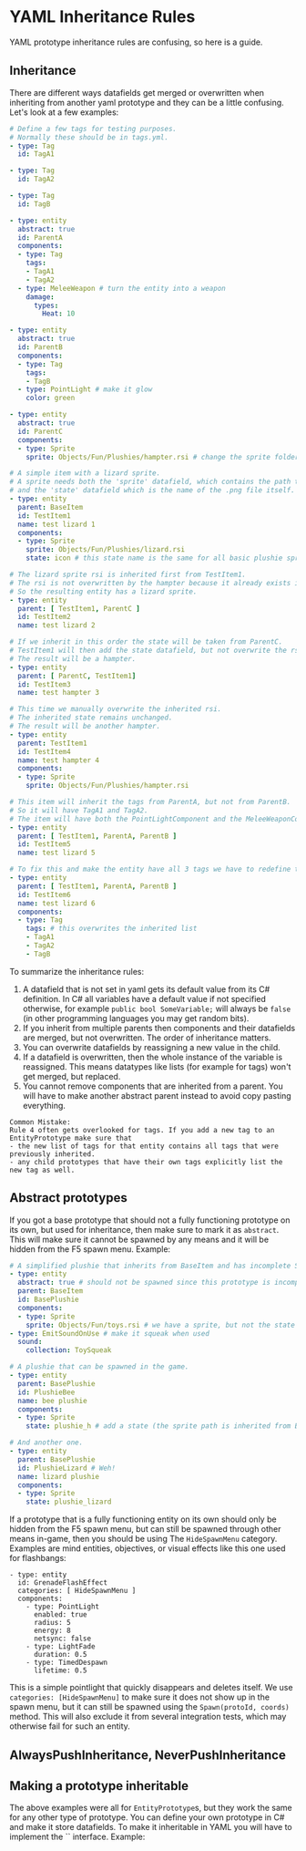 # YAML Inheritance Rules

YAML prototype inheritance rules are confusing, so here is a guide.

## Inheritance

There are different ways datafields get merged or overwritten when inheriting from another yaml prototype and they can be a little confusing.
Let's look at a few examples:
```yml
# Define a few tags for testing purposes.
# Normally these should be in tags.yml.
- type: Tag
  id: TagA1

- type: Tag
  id: TagA2

- type: Tag
  id: TagB

- type: entity
  abstract: true
  id: ParentA
  components:
  - type: Tag
    tags:
    - TagA1
    - TagA2
  - type: MeleeWeapon # turn the entity into a weapon
    damage:
      types:
        Heat: 10

- type: entity
  abstract: true
  id: ParentB
  components:
  - type: Tag
    tags:
    - TagB
  - type: PointLight # make it glow
    color: green

- type: entity
  abstract: true
  id: ParentC
  components:
  - type: Sprite
    sprite: Objects/Fun/Plushies/hampter.rsi # change the sprite folder only, but not the state

# A simple item with a lizard sprite.
# A sprite needs both the 'sprite' datafield, which contains the path to the rsi folder the image file is in,
# and the 'state' datafield which is the name of the .png file itself.
- type: entity
  parent: BaseItem
  id: TestItem1
  name: test lizard 1
  components:
  - type: Sprite
    sprite: Objects/Fun/Plushies/lizard.rsi
    state: icon # this state name is the same for all basic plushie sprites

# The lizard sprite rsi is inherited first from TestItem1.
# The rsi is not overwritten by the hampter because it already exists in the first parent.
# So the resulting entity has a lizard sprite.
- type: entity
  parent: [ TestItem1, ParentC ]
  id: TestItem2
  name: test lizard 2

# If we inherit in this order the state will be taken from ParentC.
# TestItem1 will then add the state datafield, but not overwrite the rsi.
# The result will be a hampter.
- type: entity
  parent: [ ParentC, TestItem1]
  id: TestItem3
  name: test hampter 3

# This time we manually overwrite the inherited rsi.
# The inherited state remains unchanged.
# The result will be another hampter.
- type: entity
  parent: TestItem1
  id: TestItem4
  name: test hampter 4
  components:
  - type: Sprite
    sprite: Objects/Fun/Plushies/hampter.rsi

# This item will inherit the tags from ParentA, but not from ParentB.
# So it will have TagA1 and TagA2.
# The item will have both the PointLightComponent and the MeleeWeaponComponent and the corresponding datafields set in the parents.
- type: entity
  parent: [ TestItem1, ParentA, ParentB ]
  id: TestItem5
  name: test lizard 5

# To fix this and make the entity have all 3 tags we have to redefine the list manually.
- type: entity
  parent: [ TestItem1, ParentA, ParentB ]
  id: TestItem6
  name: test lizard 6
  components:
  - type: Tag
    tags: # this overwrites the inherited list
    - TagA1
    - TagA2
    - TagB
```
  

To summarize the inheritance rules:
  1. A datafield that is not set in yaml gets its default value from its C# definition. In C# all variables have a default value if not specified otherwise, for example `public bool SomeVariable;` will always be `false` (in other programming languages you may get random bits).
  2. If you inherit from multiple parents then components and their datafields are merged, but not overwritten. The order of inheritance matters.
  3. You can overwrite datafields by reassigning a new value in the child.
  4. If a datafield is overwritten, then the whole instance of the variable is reassigned. This means datatypes like lists (for example for tags) won't get merged, but replaced.
  5. You cannot remove components that are inherited from a parent. You will have to make another abstract parent instead to avoid copy pasting everything. 

```admonish warning
Common Mistake:
Rule 4 often gets overlooked for tags. If you add a new tag to an EntityPrototype make sure that
- the new list of tags for that entity contains all tags that were previously inherited.
- any child prototypes that have their own tags explicitly list the new tag as well.
```

## Abstract prototypes
If you got a base prototype that should not a fully functioning prototype on its own, but used for inheritance, then make sure to mark it as `abstract`. This will make sure it cannot be spawned by any means and it will be hidden from the F5 spawn menu.
 Example:
  ```yml
  # A simplified plushie that inherits from BaseItem and has incomplete SpriteComponent datafields.
  - type: entity
    abstract: true # should not be spawned since this prototype is incomplete
    parent: BaseItem
    id: BasePlushie
    components:
    - type: Sprite
      sprite: Objects/Fun/toys.rsi # we have a sprite, but not the state
  - type: EmitSoundOnUse # make it squeak when used
    sound:
      collection: ToySqueak

  # A plushie that can be spawned in the game.
  - type: entity
    parent: BasePlushie
    id: PlushieBee
    name: bee plushie
    components:
    - type: Sprite
      state: plushie_h # add a state (the sprite path is inherited from BasePlushie)

  # And another one.
  - type: entity
    parent: BasePlushie
    id: PlushieLizard # Weh!
    name: lizard plushie
    components:
    - type: Sprite
      state: plushie_lizard
  ```

If a prototype that is a fully functioning entity on its own should only be hidden from the F5 spawn menu, but can still be spawned through other means in-game, then you should be using The `HideSpawnMenu` category.
Examples are mind entities, objectives, or visual effects like this one used for flashbangs:
  ```
  - type: entity
    id: GrenadeFlashEffect
    categories: [ HideSpawnMenu ]
    components:
      - type: PointLight
        enabled: true
        radius: 5
        energy: 8
        netsync: false
      - type: LightFade
        duration: 0.5
      - type: TimedDespawn
        lifetime: 0.5
  ```
  This is a simple pointlight that quickly disappears and deletes itself. We use `categories: [HideSpawnMenu]` to make sure it does not show up in the spawn menu, but it can still be spawned using the `Spawn(protoId, coords)` method.
  This will also exclude it from several integration tests, which may otherwise fail for such an entity.

## AlwaysPushInheritance, NeverPushInheritance

## Making a prototype inheritable
The above examples were all for `EntityPrototype`s, but they work the same for any other type of prototype. You can define your own prototype in C# and make it store datafields. To make it inheritable in YAML you will have to implement the `` interface.
Example:

